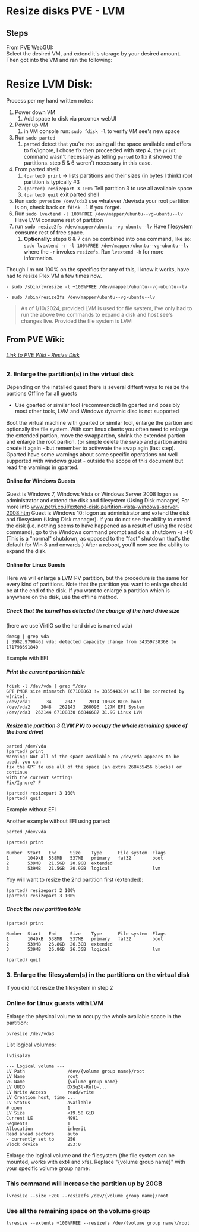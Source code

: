 # Resize disks PVE - LVM

## Steps

From PVE WebGUI:  
Select the desired VM, and extend it's storage by your desired amount.   
Then got into the VM and ran the following: 

# Resize LVM Disk: 
Process per my hand written notes: 
1. Power down VM
	1. Add space to disk via proxmox webUI
2. Power up VM 
	1. in VM console run: `sudo fdisk -l` to verify VM see's new space
3. Run `sudo parted`
   1. `parted` detect that you're not using all the space available and offers to fix/ignore, I chose fix then proceeded with step 4, the `print` command wasn't necessary as telling `parted` to fix it showed the partitions. step 5 & 6 weren't necessary in this case. 	
4. From parted shell: 
	1. `(parted) print` -> lists partitions and their sizes (in bytes I think) root partition is typically #3 
	2. `(parted) resizepart 3 100%` Tell partition 3 to use all available space
	3. `(parted) quit` exit parted shell 
5. Run `sudo pvresize /dev/sda3` use whatever /dev/sda your root partition is on, check back on `fdisk -l` if you forget. 
6. Run `sudo lvextend -l 100%FREE /dev/mapper/ubuntu--vg-ubuntu--lv` Have LVM consume rest of partition
7. run `sudo resize2fs /dev/mapper/ubuntu--vg-ubuntu--lv` Have filesystem consume rest of free space. 
   1. **Optionally:** steps 6 & 7 can be combined into one command, like so: `sudo lvextend -r -l 100%FREE /dev/mapper/ubuntu--vg-ubuntu--lv` where the `-r` invokes `resizefs`. Run `lvextend -h` for more information. 

Though I'm not 100% on the specifics for any of this, I know it works, have had to resize Plex VM a few times now. 

`- sudo /sbin/lvresize -l +100%FREE /dev/mapper/ubuntu--vg-ubuntu--lv`

`- sudo /sbin/resize2fs /dev/mapper/ubuntu--vg-ubuntu--lv`

> As of 1/10/2024, provided LVM is used for file system, I've only had to run the above two commands to expand a disk and host see's changes live. Provided the file system is LVM

## From PVE Wiki: 

###### [Link to PVE Wiki - Resize Disk](https://pve.proxmox.com/wiki/Resize_disks)

### 2. Enlarge the partition(s) in the virtual disk

Depending on the installed guest there is several diffent ways to resize the partions
Offline for all guests

- Use gparted or similar tool (recommended)
In gparted and possibly most other tools, LVM and Windows dynamic disc is not supported

Boot the virtual machine with gparted or similar tool, enlarge the partion and optionally the file system. With som linux clients you often need to enlarge the extended partion, move the swappartion, shrink the extended partion and enlarge the root partion. (or simple delete the swap and partion andre create it again - but remember to activwate the swap agin (last step).
Gparted have some warnings about some specific operations not well supported with windows guest - outside the scope of this document but read the warnings in gparted.


#### Online for Windows Guests

Guest is Windows 7, Windows Vista or Windows Server 2008
logon as administrator and extend the disk and filesystem (Using Disk manager)
For more info www.petri.co.il/extend-disk-partition-vista-windows-server-2008.htm
Guest is Windows 10: logon as administrator and extend the disk and filesystem (Using Disk manager). If you do not see the ability to extend the disk (i.e. nothing seems to have happened as a result of using the resize command), go to the Windows command prompt and do a: shutdown -s -t 0 (This is a "normal" shutdown, as opposed to the "fast" shutdown that's the default for Win 8 and onwards.) After a reboot, you'll now see the ability to expand the disk.

#### Online for Linux Guests

Here we will enlarge a LVM PV partition, but the procedure is the same for every kind of partitions. Note that the partition you want to enlarge should be at the end of the disk. If you want to enlarge a partition which is anywhere on the disk, use the offline method.

##### Check that the kernel has detected the change of the hard drive size

(here we use VirtIO so the hard drive is named vda)

	dmesg | grep vda
	[ 3982.979046] vda: detected capacity change from 34359738368 to 171798691840

Example with EFI

##### Print the current partition table

	fdisk -l /dev/vda | grep ^/dev
	GPT PMBR size mismatch (67108863 != 335544319) will be corrected by w(rite).
	/dev/vda1      34     2047     2014 1007K BIOS boot
	/dev/vda2    2048   262143   260096  127M EFI System
	/dev/vda3  262144 67108830 66846687 31.9G Linux LVM


##### Resize the partition 3 (LVM PV) to occupy the whole remaining space of the hard drive)

	parted /dev/vda
	(parted) print
	Warning: Not all of the space available to /dev/vda appears to be used, you can
	fix the GPT to use all of the space (an extra 268435456 blocks) or continue
	with the current setting? 
	Fix/Ignore? F 

	(parted) resizepart 3 100%
	(parted) quit

Example without EFI

Another example without EFI using parted:

	parted /dev/vda

	(parted) print

	Number  Start   End     Size    Type      File system  Flags
	1       1049kB  538MB   537MB   primary   fat32        boot
	2       539MB   21.5GB  20.9GB  extended
	3       539MB   21.5GB  20.9GB  logical                lvm

Yoy will want to resize the 2nd partition first (extended):

	(parted) resizepart 2 100%
	(parted) resizepart 3 100%

##### Check the new partition table

	(parted) print

	Number  Start   End     Size    Type      File system  Flags
	1       1049kB  538MB   537MB   primary   fat32        boot
	2       539MB   26.8GB  26.3GB  extended
	3       539MB   26.8GB  26.3GB  logical                lvm

	(parted) quit


### 3. Enlarge the filesystem(s) in the partitions on the virtual disk

If you did not resize the filesystem in step 2

### Online for Linux guests with LVM

Enlarge the physical volume to occupy the whole available space in the partition:

	pvresize /dev/vda3

List logical volumes:

	lvdisplay

	--- Logical volume ---
	LV Path                /dev/{volume group name}/root
	LV Name                root
	VG Name                {volume group name}
	LV UUID                DXSq3l-Rufb-...
	LV Write Access        read/write
	LV Creation host, time ...
	LV Status              available
	# open                 1
	LV Size                <19.50 GiB
	Current LE             4991
	Segments               1
	Allocation             inherit
	Read ahead sectors     auto
	- currently set to     256
	Block device           253:0


Enlarge the logical volume and the filesystem (the file system can be mounted, works with ext4 and xfs). Replace "{volume group name}" with your specific volume group name:

### This command will increase the partition up by 20GB

	lvresize --size +20G --resizefs /dev/{volume group name}/root 

### Use all the remaining space on the volume group  

	lvresize --extents +100%FREE --resizefs /dev/{volume group name}/root
